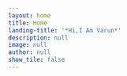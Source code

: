 ```yaml
---
layout: home
title: Home
landing-title: '*Hi,I Am Varun*'
description: null
image: null
author: null
show_tile: false
---
```


